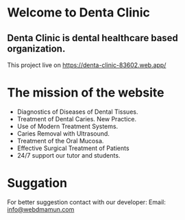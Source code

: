 # Welcome to Denta Clinic
## Denta Clinic is dental healthcare based organization.

This project live on https://denta-clinic-83602.web.app/

# The mission of the website
- Diagnostics of Diseases of Dental Tissues.
- Treatment of Dental Caries. New Practice.
- Use of Modern Treatment Systems.
- Caries Removal with Ultrasound.
- Treatment of the Oral Mucosa.
- Effective Surgical Treatment of Patients
- 24/7 support our tutor and students.

# Suggation
For better suggestion contact with our developer: Email: info@webdmamun.com
